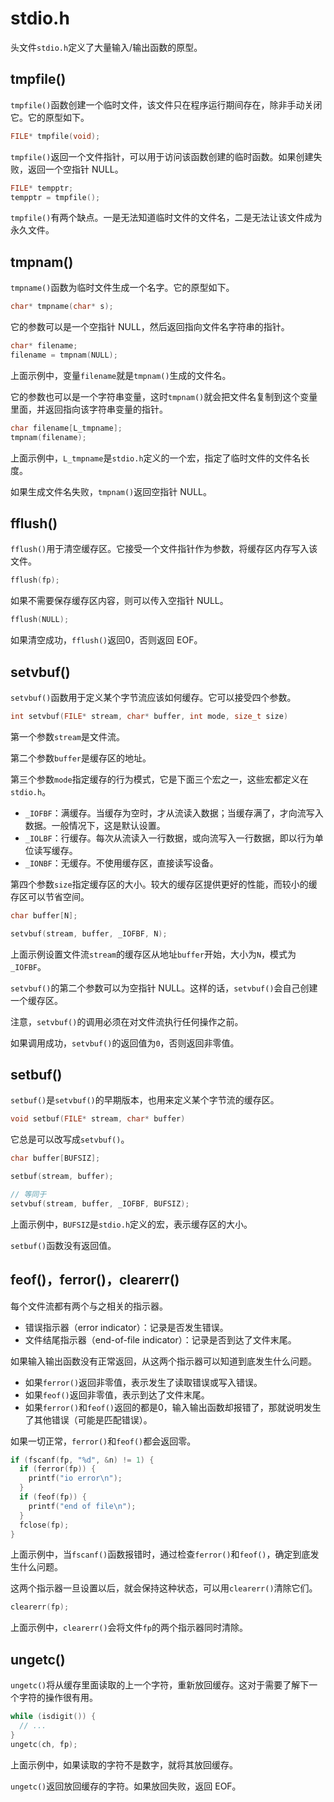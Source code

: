 # stdio.h

头文件`stdio.h`定义了大量输入/输出函数的原型。

## tmpfile()

`tmpfile()`函数创建一个临时文件，该文件只在程序运行期间存在，除非手动关闭它。它的原型如下。

```c
FILE* tmpfile(void);
```

`tmpfile()`返回一个文件指针，可以用于访问该函数创建的临时函数。如果创建失败，返回一个空指针 NULL。

```c
FILE* tempptr;
tempptr = tmpfile();
```

`tmpfile()`有两个缺点。一是无法知道临时文件的文件名，二是无法让该文件成为永久文件。

## tmpnam()

`tmpname()`函数为临时文件生成一个名字。它的原型如下。

```c
char* tmpname(char* s);
```

它的参数可以是一个空指针 NULL，然后返回指向文件名字符串的指针。

```c
char* filename;
filename = tmpnam(NULL);
```

上面示例中，变量`filename`就是`tmpnam()`生成的文件名。

它的参数也可以是一个字符串变量，这时`tmpnam()`就会把文件名复制到这个变量里面，并返回指向该字符串变量的指针。

```c
char filename[L_tmpname];
tmpnam(filename);
```

上面示例中，`L_tmpname`是`stdio.h`定义的一个宏，指定了临时文件的文件名长度。

如果生成文件名失败，`tmpnam()`返回空指针 NULL。

## fflush()

`fflush()`用于清空缓存区。它接受一个文件指针作为参数，将缓存区内存写入该文件。

```c
fflush(fp);
```

如果不需要保存缓存区内容，则可以传入空指针 NULL。

```c
fflush(NULL);
```

如果清空成功，`fflush()`返回0，否则返回 EOF。

## setvbuf()

`setvbuf()`函数用于定义某个字节流应该如何缓存。它可以接受四个参数。

```c
int setvbuf(FILE* stream, char* buffer, int mode, size_t size)
```

第一个参数`stream`是文件流。

第二个参数`buffer`是缓存区的地址。

第三个参数`mode`指定缓存的行为模式，它是下面三个宏之一，这些宏都定义在`stdio.h`。

- `_IOFBF`：满缓存。当缓存为空时，才从流读入数据；当缓存满了，才向流写入数据。一般情况下，这是默认设置。
- `_IOLBF`：行缓存。每次从流读入一行数据，或向流写入一行数据，即以行为单位读写缓存。
- `_IONBF`：无缓存。不使用缓存区，直接读写设备。

第四个参数`size`指定缓存区的大小。较大的缓存区提供更好的性能，而较小的缓存区可以节省空间。

```c
char buffer[N];

setvbuf(stream, buffer, _IOFBF, N);
```

上面示例设置文件流`stream`的缓存区从地址`buffer`开始，大小为`N`，模式为`_IOFBF`。

`setvbuf()`的第二个参数可以为空指针 NULL。这样的话，`setvbuf()`会自己创建一个缓存区。

注意，`setvbuf()`的调用必须在对文件流执行任何操作之前。

如果调用成功，`setvbuf()`的返回值为`0`，否则返回非零值。

## setbuf()

`setbuf()`是`setvbuf()`的早期版本，也用来定义某个字节流的缓存区。

```c
void setbuf(FILE* stream, char* buffer)
```

它总是可以改写成`setvbuf()`。

```c
char buffer[BUFSIZ];

setbuf(stream, buffer);

// 等同于
setvbuf(stream, buffer, _IOFBF, BUFSIZ);
```

上面示例中，`BUFSIZ`是`stdio.h`定义的宏，表示缓存区的大小。

`setbuf()`函数没有返回值。

## feof()，ferror()，clearerr()

每个文件流都有两个与之相关的指示器。

- 错误指示器（error indicator）：记录是否发生错误。
- 文件结尾指示器（end-of-file indicator）：记录是否到达了文件末尾。

如果输入输出函数没有正常返回，从这两个指示器可以知道到底发生什么问题。

- 如果`ferror()`返回非零值，表示发生了读取错误或写入错误。
- 如果`feof()`返回非零值，表示到达了文件末尾。
- 如果`ferror()`和`feof()`返回的都是0，输入输出函数却报错了，那就说明发生了其他错误（可能是匹配错误）。

如果一切正常，`ferror()`和`feof()`都会返回零。

```c
if (fscanf(fp, "%d", &n) != 1) {
  if (ferror(fp)) {
    printf("io error\n");
  }
  if (feof(fp)) {
    printf("end of file\n");
  }
  fclose(fp);
}
```

上面示例中，当`fscanf()`函数报错时，通过检查`ferror()`和`feof()`，确定到底发生什么问题。

这两个指示器一旦设置以后，就会保持这种状态，可以用`clearerr()`清除它们。

```c
clearerr(fp);
```

上面示例中，`clearerr()`会将文件`fp`的两个指示器同时清除。

## ungetc()

`ungetc()`将从缓存里面读取的上一个字符，重新放回缓存。这对于需要了解下一个字符的操作很有用。

```c
while (isdigit()) {
  // ...
}
ungetc(ch, fp);
```

上面示例中，如果读取的字符不是数字，就将其放回缓存。

`ungetc()`返回放回缓存的字符。如果放回失败，返回 EOF。

